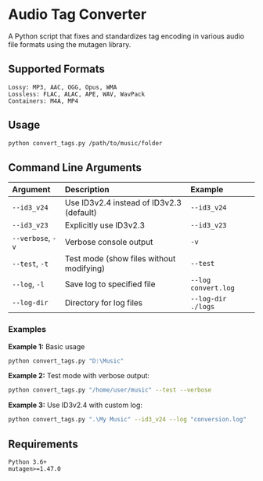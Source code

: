 # Audio Tag Converter
A Python script that fixes and standardizes tag encoding in various audio file formats using the mutagen library.

## Supported Formats
    Lossy: MP3, AAC, OGG, Opus, WMA
    Lossless: FLAC, ALAC, APE, WAV, WavPack
    Containers: M4A, MP4

## Usage
```bash
python convert_tags.py /path/to/music/folder
```

## Command Line Arguments
| Argument | Description | Example |
| :--- | :--- | :--- |
| `--id3_v24` | Use ID3v2.4 instead of ID3v2.3 (default)|`--id3_v24` |
| `--id3_v23` | Explicitly use ID3v2.3 | `--id3_v23` |
| `--verbose`, `-v` | Verbose console output | `-v` |
| `--test`, `-t` | Test mode (show files without modifying) | `--test` |
| `--log`, `-l` | Save log to specified file | `--log convert.log` |
| `--log-dir` | Directory for log files |`--log-dir ./logs` |

### Examples
**Example 1:** Basic usage
```bash
python convert_tags.py "D:\Music"
```

**Example 2:** Test mode with verbose output:
```bash
python convert_tags.py "/home/user/music" --test --verbose
```

**Example 3:** Use ID3v2.4 with custom log:
```bash
python convert_tags.py ".\My Music" --id3_v24 --log "conversion.log"
```

## Requirements
    Python 3.6+
    mutagen>=1.47.0
